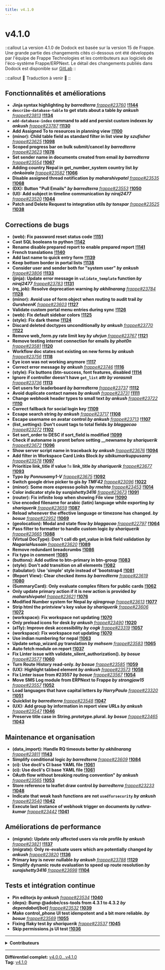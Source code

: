 ```yaml
---
title: v4.1.0
---
```


# v4.1.0

::callout
La version 4.1.0 de Dodock est basée sur la version 15 de Frappe.
Une grande partie des changements cités ci-dessous ont été développés par l'équipe de Frappe Technologies et les contributeurs aux logiciels de l'éco-système Frappe/ERPNext.
Le détail des changements publiés dans Dodock est disponible sur [GitLab](https://gitlab.com/dokos/dodock/-/releases/v4.1.0)
::

::callout
:construction: Traduction à venir :construction:
::

## Fonctionnalités et améliorations

- **Jinja syntax highlighting _by barredterra_** [_frappe#23760_](https://github.com/frappe/frappe/pull/23760) **[!1144](https://gitlab.com/dokos/dodock/-/merge_requests/1144)**
- **`describe-database-table` to get stats about a table _by ankush_** [_frappe#23813_](https://github.com/frappe/frappe/pull/23813) **[!1134](https://gitlab.com/dokos/dodock/-/merge_requests/1134)**
- **`add-database-index` command to add and persist custom indexes _by ankush_** [_frappe#23787_](https://github.com/frappe/frappe/pull/23787) **[!1130](https://gitlab.com/dokos/dodock/-/merge_requests/1130)**
- **Add Assigned To to resources in planning view** **[!1100](https://gitlab.com/dokos/dodock/-/merge_requests/1100)**
- **(minor): Child table field as standard filter in list view _by szufisher_** [_frappe#23625_](https://github.com/frappe/frappe/pull/23625) **[!1098](https://gitlab.com/dokos/dodock/-/merge_requests/1098)**
- **Scoped progress bar on bulk submit/cancel _by barredterra_** [_frappe#23623_](https://github.com/frappe/frappe/pull/23623) **[!1078](https://gitlab.com/dokos/dodock/-/merge_requests/1078)**
- **Set sender name in documents created from email _by barredterra_** [_frappe#23554_](https://github.com/frappe/frappe/pull/23554) **[!1067](https://gitlab.com/dokos/dodock/-/merge_requests/1067)**
- **Adding country Nepal in get\_number\_system country list _by rbnkoirala_** [_frappe#23582_](https://github.com/frappe/frappe/pull/23582) **[!1066](https://gitlab.com/dokos/dodock/-/merge_requests/1066)**
- **Disable assigned thread notification _by maharshivpatel_** [_frappe#23535_](https://github.com/frappe/frappe/pull/23535) **[!1068](https://gitlab.com/dokos/dodock/-/merge_requests/1068)**
- **(DX): Button "Pull Emails" _by barredterra_** [_frappe#23553_](https://github.com/frappe/frappe/pull/23553) **[!1050](https://gitlab.com/dokos/dodock/-/merge_requests/1050)**
- **(UI): Add subject in timeline communication _by niraj2477_** [_frappe#23520_](https://github.com/frappe/frappe/pull/23520) **[!1044](https://gitlab.com/dokos/dodock/-/merge_requests/1044)**
- **Patch and Delete Request to integration utils _by tonspar_** [_frappe#23525_](https://github.com/frappe/frappe/pull/23525) **[!1038](https://gitlab.com/dokos/dodock/-/merge_requests/1038)**


## Corrections de bugs

- **(web): Fix password reset status code** **[!1151](https://gitlab.com/dokos/dodock/-/merge_requests/1151)**
- **Cast SQL booleans to python** **[!1142](https://gitlab.com/dokos/dodock/-/merge_requests/1142)**
- **Rename disable prepared report to enable prepared report** **[!1141](https://gitlab.com/dokos/dodock/-/merge_requests/1141)**
- **French translations** **[!1140](https://gitlab.com/dokos/dodock/-/merge_requests/1140)**
- **Add last name to quick entry form** **[!1139](https://gitlab.com/dokos/dodock/-/merge_requests/1139)**
- **Keep bottom border in portal lists** **[!1138](https://gitlab.com/dokos/dodock/-/merge_requests/1138)**
- **Consider user and sender both for "system user" _by ankush_** [_frappe#23806_](https://github.com/frappe/frappe/pull/23806) **[!1133](https://gitlab.com/dokos/dodock/-/merge_requests/1133)**
- **(jinja): Update error message in `validate_template` function _by niraj2477_** [_frappe#23783_](https://github.com/frappe/frappe/pull/23783) **[!1131](https://gitlab.com/dokos/dodock/-/merge_requests/1131)**
- **(rq\_job): Resolve deprecation warning _by akhilnarang_** [_frappe#23784_](https://github.com/frappe/frappe/pull/23784) **[!1128](https://gitlab.com/dokos/dodock/-/merge_requests/1128)**
- **(minor): Avoid use of form object when routing to audit trail _by GursheenK_** [_frappe#23603_](https://github.com/frappe/frappe/pull/23603) **[!1127](https://gitlab.com/dokos/dodock/-/merge_requests/1127)**
- **Validate custom portal menu entries during sync** **[!1126](https://gitlab.com/dokos/dodock/-/merge_requests/1126)**
- **(web): Fix default sidebar colors** **[!1125](https://gitlab.com/dokos/dodock/-/merge_requests/1125)**
- **(style): Fix dark theme** **[!1124](https://gitlab.com/dokos/dodock/-/merge_requests/1124)**
- **Discard deleted doctypes unconditionally _by ankush_** [_frappe#23770_](https://github.com/frappe/frappe/pull/23770) **[!1122](https://gitlab.com/dokos/dodock/-/merge_requests/1122)**
- **Remove web\_form.py rate limit key _by uhrjun_** [_frappe#23767_](https://github.com/frappe/frappe/pull/23767) **[!1121](https://gitlab.com/dokos/dodock/-/merge_requests/1121)**
- **Remove testing internet connection for emails _by phot0n_** [_frappe#23581_](https://github.com/frappe/frappe/pull/23581) **[!1120](https://gitlab.com/dokos/dodock/-/merge_requests/1120)**
- **Workflow doc states not existing on new forms _by ankush_** [_frappe#23756_](https://github.com/frappe/frappe/pull/23756) **[!1118](https://gitlab.com/dokos/dodock/-/merge_requests/1118)**
- **Eye icon was not working anymore** **[!1117](https://gitlab.com/dokos/dodock/-/merge_requests/1117)**
- **Correct error message _by ankush_** [_frappe#23746_](https://github.com/frappe/frappe/pull/23746) **[!1116](https://gitlab.com/dokos/dodock/-/merge_requests/1116)**
- **(style): Fix buttons (btn-success, font features, disabled** **[!1114](https://gitlab.com/dokos/dodock/-/merge_requests/1114)**
- **Ignore if controller doesn't have `get_list` attr _by vorasmit_** [_frappe#23736_](https://github.com/frappe/frappe/pull/23736) **[!1113](https://gitlab.com/dokos/dodock/-/merge_requests/1113)**
- **Get users for leaderboard _by barredterra_** [_frappe#23737_](https://github.com/frappe/frappe/pull/23737) **[!1112](https://gitlab.com/dokos/dodock/-/merge_requests/1112)**
- **Avoid duplicate contact names _by ankush_** [_frappe#23731_](https://github.com/frappe/frappe/pull/23731) **[!1111](https://gitlab.com/dokos/dodock/-/merge_requests/1111)**
- **Change webhook header types to small text _by ankush_** [_frappe#23722_](https://github.com/frappe/frappe/pull/23722) **[!1110](https://gitlab.com/dokos/dodock/-/merge_requests/1110)**
- **Correct fallback for social login key** **[!1109](https://gitlab.com/dokos/dodock/-/merge_requests/1109)**
- **Ecsape search string _by ankush_** [_frappe#23717_](https://github.com/frappe/frappe/pull/23717) **[!1108](https://gitlab.com/dokos/dodock/-/merge_requests/1108)**
- **Escape username on avatar control _by ankush_** [_frappe#23713_](https://github.com/frappe/frappe/pull/23713) **[!1107](https://gitlab.com/dokos/dodock/-/merge_requests/1107)**
- **(list\_settings): Don't count tags to total fields _by blaggacao_** [_frappe#23272_](https://github.com/frappe/frappe/pull/23272) **[!1102](https://gitlab.com/dokos/dodock/-/merge_requests/1102)**
- **Set sort\_order to DESC if sort\_field is modified** **[!1099](https://gitlab.com/dokos/dodock/-/merge_requests/1099)**
- **Check if autoname is promt before setting \_\_newname _by shariquerik_** [_frappe#23672_](https://github.com/frappe/frappe/pull/23672) **[!1096](https://gitlab.com/dokos/dodock/-/merge_requests/1096)**
- **Show server script name in traceback _by ankush_** [_frappe#23676_](https://github.com/frappe/frappe/pull/23676) **[!1094](https://gitlab.com/dokos/dodock/-/merge_requests/1094)**
- **Add filter in Workspace Card Links Block _by sibikumarkuppusamy_** [_frappe#23578_](https://github.com/frappe/frappe/pull/23578) **[!1097](https://gitlab.com/dokos/dodock/-/merge_requests/1097)**
- **Prioritize link\_title if value != link\_title _by shariquerik_** [_frappe#23677_](https://github.com/frappe/frappe/pull/23677) **[!1093](https://gitlab.com/dokos/dodock/-/merge_requests/1093)**
- **Typo _by Ponnusamy1-V_** [_frappe#23675_](https://github.com/frappe/frappe/pull/23675) **[!1092](https://gitlab.com/dokos/dodock/-/merge_requests/1092)**
- **Switch google drive picker to gis _by TMF42_** [_frappe#23096_](https://github.com/frappe/frappe/pull/23096) **[!1022](https://gitlab.com/dokos/dodock/-/merge_requests/1022)**
- **(minor): Some more espresso polish _by rmehta_** [_frappe#23453_](https://github.com/frappe/frappe/pull/23453) **[!1014](https://gitlab.com/dokos/dodock/-/merge_requests/1014)**
- **Color indicator style _by surajshetty3416_** [_frappe#23673_](https://github.com/frappe/frappe/pull/23673) **[!1091](https://gitlab.com/dokos/dodock/-/merge_requests/1091)**
- **(router): Fix infinite loop when showing File view** **[!1090](https://gitlab.com/dokos/dodock/-/merge_requests/1090)**
- **Use encoded filename for arabic (latin) language while exporting _by shariquerik_** [_frappe#23659_](https://github.com/frappe/frappe/pull/23659) **[!1087](https://gitlab.com/dokos/dodock/-/merge_requests/1087)**
- **Reload whenever the effective language or timezone has changed. _by bosue_** [_frappe#22952_](https://github.com/frappe/frappe/pull/22952) **[!1069](https://gitlab.com/dokos/dodock/-/merge_requests/1069)**
- **(geolocation): Modal and state flow _by blaggacao_** [_frappe#22797_](https://github.com/frappe/frappe/pull/22797) **[!1064](https://gitlab.com/dokos/dodock/-/merge_requests/1064)**
- **Pass filter to formatter to handle custom logic _by shariquerik_** [_frappe#23665_](https://github.com/frappe/frappe/pull/23665) **[!1088](https://gitlab.com/dokos/dodock/-/merge_requests/1088)**
- **(Virtual DocType): Don't call db get\_value in link field validation _by NagariaHussain_** [_frappe#23620_](https://github.com/frappe/frappe/pull/23620) **[!1089](https://gitlab.com/dokos/dodock/-/merge_requests/1089)**
- **Remove redundant breadcrumbs** **[!1086](https://gitlab.com/dokos/dodock/-/merge_requests/1086)**
- **Fix typo in comment** **[!1085](https://gitlab.com/dokos/dodock/-/merge_requests/1085)**
- **(buttons): Add outline to btn-primary in btn-group** **[!1083](https://gitlab.com/dokos/dodock/-/merge_requests/1083)**
- **(style): Don't add transition on all elements** **[!1082](https://gitlab.com/dokos/dodock/-/merge_requests/1082)**
- **(tabulator): Use 'simple' style instead of 'bootstrap4** **[!1081](https://gitlab.com/dokos/dodock/-/merge_requests/1081)**
- **(Report View): Clear checked items _by barredterra_** [_frappe#23619_](https://github.com/frappe/frappe/pull/23619) **[!1080](https://gitlab.com/dokos/dodock/-/merge_requests/1080)**
- **(SummaryCard): Only evaluate complex filters for public cards** **[!1062](https://gitlab.com/dokos/dodock/-/merge_requests/1062)**
- **Only update primary action if it is new action is provided _by maharshivpatel_** [_frappe#23621_](https://github.com/frappe/frappe/pull/23621) **[!1076](https://gitlab.com/dokos/dodock/-/merge_requests/1076)**
- **Modified Number system for Nepal _by ajiragroup_** [_frappe#23613_](https://github.com/frappe/frappe/pull/23613) **[!1077](https://gitlab.com/dokos/dodock/-/merge_requests/1077)**
- **Strip html the printview's key value _by shariquerik_** [_frappe#23606_](https://github.com/frappe/frappe/pull/23606) **[!1072](https://gitlab.com/dokos/dodock/-/merge_requests/1072)**
- **(workspace): Fix workspace not updating** **[!1070](https://gitlab.com/dokos/dodock/-/merge_requests/1070)**
- **Only preload icons for desk _by ankush_** [_frappe#23490_](https://github.com/frappe/frappe/pull/23490) **[!1020](https://gitlab.com/dokos/dodock/-/merge_requests/1020)**
- **(a11y): Improve desk accessibility _by cogk_** [_frappe#23319_](https://github.com/frappe/frappe/pull/23319) **[!1057](https://gitlab.com/dokos/dodock/-/merge_requests/1057)**
- **(workspace): Fix workspace not updating** **[!1070](https://gitlab.com/dokos/dodock/-/merge_requests/1070)**
- **Use indian numbering for nepal** **[!1063](https://gitlab.com/dokos/dodock/-/merge_requests/1063)**
- **Update setup\_wizard.py translation _by mahsem_** [_frappe#23583_](https://github.com/frappe/frappe/pull/23583) **[!1065](https://gitlab.com/dokos/dodock/-/merge_requests/1065)**
- **Auto fetch module on report** **[!1037](https://gitlab.com/dokos/dodock/-/merge_requests/1037)**
- **Fix Linter issue with validate\_silent\_authorization(). _by bosue_** [_frappe#23577_](https://github.com/frappe/frappe/pull/23577) **[!1060](https://gitlab.com/dokos/dodock/-/merge_requests/1060)**
- **Turn Route History read-only. _by bosue_** [_frappe#23585_](https://github.com/frappe/frappe/pull/23585) **[!1059](https://gitlab.com/dokos/dodock/-/merge_requests/1059)**
- **(UX): Highlight tabbed element _by ankush_** [_frappe#23573_](https://github.com/frappe/frappe/pull/23573) **[!1058](https://gitlab.com/dokos/dodock/-/merge_requests/1058)**
- **Fix Linter issue from #23557 _by bosue_** [_frappe#23567_](https://github.com/frappe/frappe/pull/23567) **[!1054](https://gitlab.com/dokos/dodock/-/merge_requests/1054)**
- **Move SMS Log module from ERPNext to Frappe _by strongjaw15_** [_frappe#23557_](https://github.com/frappe/frappe/pull/23557) **[!1052](https://gitlab.com/dokos/dodock/-/merge_requests/1052)**
- **Load languages that have capital letters _by HarryPaulo_** [_frappe#23320_](https://github.com/frappe/frappe/pull/23320) **[!1051](https://gitlab.com/dokos/dodock/-/merge_requests/1051)**
- **Quicklist _by barredterra_** [_frappe#23548_](https://github.com/frappe/frappe/pull/23548) **[!1047](https://gitlab.com/dokos/dodock/-/merge_requests/1047)**
- **(UX): Add group by information in report view URLs _by ankush_** [_frappe#23547_](https://github.com/frappe/frappe/pull/23547) **[!1046](https://gitlab.com/dokos/dodock/-/merge_requests/1046)**
- **Preserve title case in String.prototype.plural. _by bosue_** [_frappe#23465_](https://github.com/frappe/frappe/pull/23465) **[!1043](https://gitlab.com/dokos/dodock/-/merge_requests/1043)**


## Maintenance et organisation

- **(data\_import): Handle RQ timeouts better _by akhilnarang_** [_frappe#23811_](https://github.com/frappe/frappe/pull/23811) **[!1143](https://gitlab.com/dokos/dodock/-/merge_requests/1143)**
- **Simplify conditional logic _by barredterra_** [_frappe#23609_](https://github.com/frappe/frappe/pull/23609) **[!1084](https://gitlab.com/dokos/dodock/-/merge_requests/1084)**
- **(ci): Use docli's CI base YAML file** **[!1061](https://gitlab.com/dokos/dodock/-/merge_requests/1061)**
- **(ci): Use docli's CI base YAML file** **[!1061](https://gitlab.com/dokos/dodock/-/merge_requests/1061)**
- **OAuth flow without breaking routing convention" _by ankush_** [_frappe#23565_](https://github.com/frappe/frappe/pull/23565) **[!1053](https://gitlab.com/dokos/dodock/-/merge_requests/1053)**
- **Store reference to leaflet draw control _by barredterra_** [_frappe#23233_](https://github.com/frappe/frappe/pull/23233) **[!1048](https://gitlab.com/dokos/dodock/-/merge_requests/1048)**
- **Indicate that weak hash functions are not `usedforsecurity` _by ankush_** [_frappe#23540_](https://github.com/frappe/frappe/pull/23540) **[!1042](https://gitlab.com/dokos/dodock/-/merge_requests/1042)**
- **Execute last instance of webhook trigger on documents _by ruthra-kumar_** [_frappe#23442_](https://github.com/frappe/frappe/pull/23442) **[!1041](https://gitlab.com/dokos/dodock/-/merge_requests/1041)**


## Améliorations de performance

- **(migrate): Update only affected users via role profile _by ankush_** [_frappe#23821_](https://github.com/frappe/frappe/pull/23821) **[!1137](https://gitlab.com/dokos/dodock/-/merge_requests/1137)**
- **(migrate): Only re-evaluate users which are potentially changed _by ankush_** [_frappe#23820_](https://github.com/frappe/frappe/pull/23820) **[!1136](https://gitlab.com/dokos/dodock/-/merge_requests/1136)**
- **Primary key is never nullable _by ankush_** [_frappe#23788_](https://github.com/frappe/frappe/pull/23788) **[!1129](https://gitlab.com/dokos/dodock/-/merge_requests/1129)**
- **Simplify dynamic route evaluation to speed up route resolution _by surajshetty3416_** [_frappe#23698_](https://github.com/frappe/frappe/pull/23698) **[!1104](https://gitlab.com/dokos/dodock/-/merge_requests/1104)**


## Tests et intégration continue

- **Pin editorjs _by ankush_** [_frappe#23534_](https://github.com/frappe/frappe/pull/23534) **[!1040](https://gitlab.com/dokos/dodock/-/merge_requests/1040)**
- **(deps): Bump @adobe/css-tools from 4.3.1 to 4.3.2 _by dependabot[bot]_** [_frappe#23532_](https://github.com/frappe/frappe/pull/23532) **[!1039](https://gitlab.com/dokos/dodock/-/merge_requests/1039)**
- **Make control\_phone UI test idempotent and a bit more reliable. _by bosue_** [_frappe#23569_](https://github.com/frappe/frappe/pull/23569) **[!1055](https://gitlab.com/dokos/dodock/-/merge_requests/1055)**
- **Fixing flaky test _by shariquerik_** [_frappe#23537_](https://github.com/frappe/frappe/pull/23537) **[!1045](https://gitlab.com/dokos/dodock/-/merge_requests/1045)**
- **Skip permissions.js UI test** **[!1036](https://gitlab.com/dokos/dodock/-/merge_requests/1036)**


---

<details><summary><b>Contributeurs</b></summary>

- **Corentin Forler** (39)
- **Ankush Menat** (22)
- **barredterra** (18)
- **Charles-Henri Decultot** (11)
- **Shariq Ansari** (11)
- **Bernd Oliver Sünderhauf** (7)
- **14987** (4)
- **David Arnold** (4)
- **Raffael Meyer** (3)
- **Suraj Shetty** (3)

<details><summary>et 22 autres contributeurs...</summary>

- Akhil Narang
- Maharshi Patel
- ajiragroup
- Arjun
- Corin Wenger
- Fisher Yu
- Gursheen Kaur Anand
- HarryPaulo
- Md Hussain Nagaria
- Niraj Gautam
- Ponnusamy
- Rabin Koirala
- Ritwik Puri
- Sagar Vora
- Smit Vora
- Thomas Fojan
- Trusted Computer
- hyaray
- mahsem
- ruthra kumar
- sibi kumar k
- tonspar

</details>
</details>

---

**Différentiel complet:** [v4.0.0...v4.1.0](https://gitlab.com/dokos/dodock/-/compare/v4.0.0...v4.1.0)  
**Tag:** [v4.1.0](https://gitlab.com/dokos/dodock/-/tags/v4.1.0)
